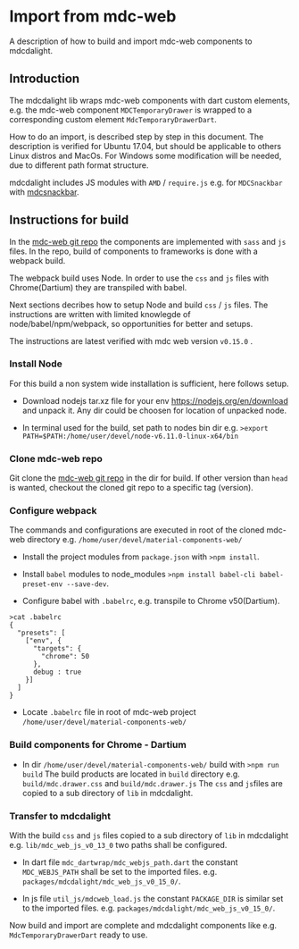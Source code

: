 # Import from mdc-web
A description of how to build and import mdc-web components to mdcdalight.

## Introduction

The mdcdalight lib wraps mdc-web components with dart custom elements, e.g. the mdc-web component `MDCTemporaryDrawer` is wrapped to a corresponding custom element `MdcTemporaryDrawerDart`. 
 
 How to do an import, is described step by step in this document. The description is verified for Ubuntu 17.04, but should be applicable to others Linux distros and MacOs. For Windows some modification will be needed, due to different path format structure.

mdcdalight includes JS modules with `AMD` / `require.js` e.g. for `MDCSnackbar` with [mdcsnackbar](https://github.com/material-components/material-components-web/tree/master/packages/mdc-snackbar#amd). 



## Instructions for build 

In the [mdc-web git repo](https://github.com/material-components/material-components-web) the components are implemented with `sass` and `js` files. In the repo, build of components to frameworks is done with a webpack build.

The webpack build uses Node. In order to use the `css` and `js` files with Chrome(Dartium) they are transpiled with babel.

Next sections decribes how to setup Node and build `css` / `js` files. The instructions are written with limited knowlegde of node/babel/npm/webpack, so opportunities for better and setups.

The instructions are latest verified with mdc web version `v0.15.0` .

### Install Node

For this build a non system wide installation is sufficient, here follows setup.

* Download nodejs tar.xz file for your env https://nodejs.org/en/download and unpack it. Any dir could be choosen for location of unpacked node.

* In terminal used for the build, set path to nodes bin dir e.g. `>export PATH=$PATH:/home/user/devel/node-v6.11.0-linux-x64/bin`

### Clone mdc-web repo

Git clone the [mdc-web git repo](https://github.com/material-components/material-components-web) in the dir for build. If other version than `head` is wanted, checkout the cloned git repo to a specific tag (version).

### Configure webpack

The commands and configurations are executed in root of the cloned mdc-web directory e.g. `/home/user/devel/material-components-web/`

* Install the project modules from `package.json` with `>npm install`.

* Install `babel` modules to node_modules `>npm install babel-cli babel-preset-env --save-dev`.

* Configure babel with `.babelrc`, e.g. transpile to Chrome v50(Dartium).

```
>cat .babelrc 
{
  "presets": [
    ["env", {
      "targets": {
        "chrome": 50
      },
      debug : true
    }]
  ]
}
```

* Locate `.babelrc` file in root of mdc-web project `/home/user/devel/material-components-web/`

### Build components for Chrome - Dartium

* In dir `/home/user/devel/material-components-web/` build with `>npm run build` The build products are located in `build` directory e.g. `build/mdc.drawer.css` and `build/mdc.drawer.js` The `css` and `js`files are copied to a sub directory of `lib` in mdcdalight.

### Transfer to mdcdalight

With the build `css` and `js` files copied to a sub directory of `lib` in mdcdalight e.g. `lib/mdc_web_js_v0_13_0` two paths shall be configured.

* In dart file `mdc_dartwrap/mdc_webjs_path.dart` the constant `MDC_WEBJS_PATH` shall be set to the imported files. e.g. `packages/mdcdalight/mdc_web_js_v0_15_0/`.

* In js file `util_js/mdcweb_load.js` the constant `PACKAGE_DIR` is similar set to the imported files. e.g. `packages/mdcdalight/mdc_web_js_v0_15_0/`.

Now build and import are complete and mdcdalight components like e.g. `MdcTemporaryDrawerDart` ready to use.